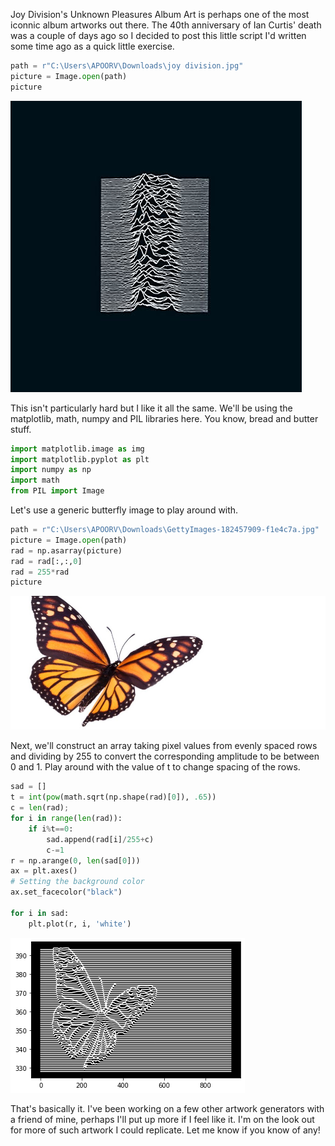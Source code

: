 Joy Division's Unknown Pleasures Album Art is perhaps one of the most iconnic album artworks out there. The 40th anniversary of Ian Curtis' death was a couple of days ago so I decided to post this little script I'd written some time ago as a quick little exercise.


```python
path = r"C:\Users\APOORV\Downloads\joy division.jpg"
picture = Image.open(path)
picture
```




![](/post_resources/JD/output_1_0.png)



This isn't particularly hard but I like it all the same. We'll be using the matplotlib, math, numpy and PIL libraries here. You know, bread and butter stuff.


```python
import matplotlib.image as img 
import matplotlib.pyplot as plt 
import numpy as np
import math
from PIL import Image
```

Let's use a generic butterfly image to play around with.


```python
path = r"C:\Users\APOORV\Downloads\GettyImages-182457909-f1e4c7a.jpg"
picture = Image.open(path)
rad = np.asarray(picture)
rad = rad[:,:,0]
rad = 255*rad
picture
```




![](/post_resources/JD/output_5_0.png)



Next, we'll construct an array taking pixel values from evenly spaced rows and dividing by 255 to convert the corresponding amplitude to be between 0 and 1. Play around with the value of t to change spacing of the rows.


```python
sad = []
t = int(pow(math.sqrt(np.shape(rad)[0]), .65))
c = len(rad);
for i in range(len(rad)):
    if i%t==0:
        sad.append(rad[i]/255+c)
        c-=1
r = np.arange(0, len(sad[0]))
ax = plt.axes()
# Setting the background color
ax.set_facecolor("black")

for i in sad:
    plt.plot(r, i, 'white')
```


![](/post_resources/JD/output_7_0.png)


That's basically it. I've been working on a few other artwork generators with a friend of mine, perhaps I'll put up more if I feel like it. I'm on the look out for more of such artwork I could replicate. Let me know if you know of any!
